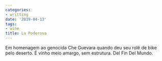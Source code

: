 ```yaml
---
categories:
- writting
date: '2019-04-13'
tags:
- wine
title: La Poderosa
---
```


Em homenagem ao genocida Che Guevara quando deu seu rolê de bike pelo deserto. É vinho meio amargo, sem estrutura. Del Fin Del Mundo.